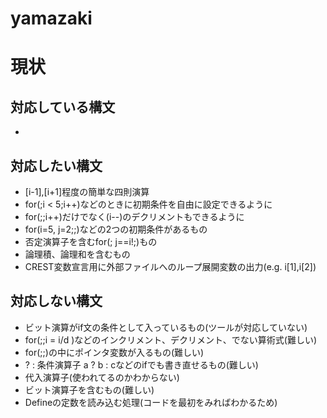# yamazaki

# 現状

## 対応している構文
- 

## 対応したい構文

- [i-1],[i+1]程度の簡単な四則演算
- for(;i < 5;i++)などのときに初期条件を自由に設定できるように
- for(;;i++)だけでなく(i--)のデクリメントもできるように
- for(i=5, j=2;;)などの2つの初期条件があるもの
- 否定演算子を含むfor(; j==i!;)もの
- 論理積、論理和を含むもの
- CREST変数宣言用に外部ファイルへのループ展開変数の出力(e.g. i[1],i[2])

## 対応しない構文

- ビット演算がif文の条件として入っているもの(ツールが対応していない)
- for(;;i = i/d )などのインクリメント、デクリメント、でない算術式(難しい)
- for(;;)の中にポインタ変数が入るもの(難しい)
- ? :  条件演算子  a ? b : cなどのifでも書き直せるもの(難しい)
- 代入演算子(使われてるのかわからない)
- ビット演算子を含むもの(難しい)
- Defineの定数を読み込む処理(コードを最初をみればわかるため)
